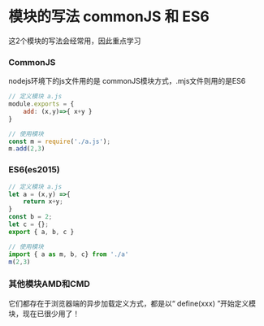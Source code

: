 # 模块的写法 commonJS 和 ES6
这2个模块的写法会经常用，因此重点学习

### CommonJS
nodejs环境下的js文件用的是 commonJS模块方式，.mjs文件则用的是ES6
```js
// 定义模块 a.js
module.exports = {
    add: (x,y)=>{ x+y }
}

// 使用模块
const m = require('./a.js');
m.add(2,3)
```

### ES6(es2015)

```js
// 定义模块 a.js
let a = (x,y) =>{
    return x+y;
}
const b = 2;
let c = {};
export { a, b, c }

// 使用模块
import { a as m, b, c} from './a'
m(2,3)
```

### 其他模块AMD和CMD
它们都存在于浏览器端的异步加载定义方式，都是以“ define(xxx) ”开始定义模块，现在已很少用了！ 